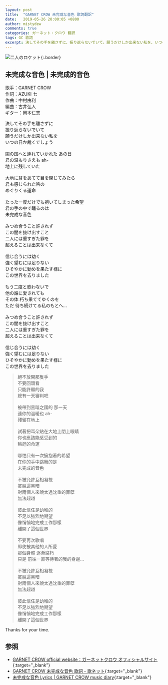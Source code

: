 ```yaml
---
layout: post
title:  "GARNET CROW 未完成な音色 歌詞翻訳"
date:   2019-05-26 20:00:05 +0800
author: mistydew
comments: true
categories: ガーネット・クロウ 翻訳
tags: GC 歌詞
excerpt: 決してその手を離さずに、振り返らないでいて。願うだけしか出来ない私を、いつの日か裁くでしょう。
---
```

![二人のロケット](https://raw.githubusercontent.com/mistydew/gc2/master/cover/single/SG03_二人のロケット.jpg){:.border}

## 未完成な音色 | 未完成的音色

歌手：GARNET CROW<br>
作詞：AZUKI 七<br>
作曲：中村由利<br>
編曲：古井弘人<br>
ギター：岡本仁志

<div class="lyric-original">
<p>
決してその手を離さずに<br>
振り返らないでいて<br>
願うだけしか出来ない私を<br>
いつの日か裁くでしょう<br>
<br>
闇の国へと連れていかれた あの日<br>
君の温もりさえも ah-<br>
地上に残していた<br>
<br>
大地に耳をあてて目を閉じてみたら<br>
君も感じられた筈の<br>
めぐりくる運命<br>
<br>
たった一度だけでも抱いてしまった希望<br>
君の手の中で踊るのは<br>
未完成な音色<br>
<br>
みつめ合うこと許されず<br>
この闇を抜け出すこと<br>
二人には重すぎた罪を<br>
超えることは出来なくて<br>
<br>
信じ合うには幼く<br>
強く望むには足りない<br>
ひそやかに勤めを果たす様に<br>
この世界を去りました<br>
<br>
もう二度と歌わないで<br>
他の誰に愛されても<br>
その体 朽ち果ててゆくのを<br>
ただ 待ち続けてる私のもとへ…<br>
<br>
みつめ合うこと許されず<br>
この闇を抜け出すこと<br>
二人には重すぎた罪を<br>
超えることは出来なくて<br>
<br>
信じ合うには幼く<br>
強く望むには足りない<br>
ひそやかに勤めを果たす様に<br>
この世界を去りました
</p>
</div>

<div class="lyric-translation">
<blockquote>
絕不放開那隻手<br>
不要回頭看<br>
只能許願的我<br>
總有一天審判吧<br>
<br>
被帶到黑暗之國的 那一天<br>
連你的溫暖也 ah-<br>
殘留在地上<br>
<br>
試著把耳朵貼在大地上閉上眼睛<br>
你也應該能感受到的<br>
輪迴的命運<br>
<br>
哪怕只有一次擁抱著的希望<br>
在你的手中跳舞的是<br>
未完成的音色<br>
<br>
不被允許互相凝視<br>
擺脫這黑暗<br>
對兩個人來說太過沈重的罪孽<br>
無法超越<br>
<br>
彼此信任是幼稚的<br>
不足以強烈地期望<br>
像悄悄地完成工作那樣<br>
離開了這個世界<br>
<br>
不要再次歌唱<br>
即使被其他的人所愛<br>
那個身體 逐漸腐朽<br>
只是 前往一直等待著的我的身邊...<br>
<br>
不被允許互相凝視<br>
擺脫這黑暗<br>
對兩個人來說太過沈重的罪孽<br>
無法超越<br>
<br>
彼此信任是幼稚的<br>
不足以強烈地期望<br>
像悄悄地完成工作那樣<br>
離開了這個世界
</blockquote>
</div>

Thanks for your time.

## 参照

* [GARNET CROW official website：ガーネットクロウ オフィシャルサイト](http://www.garnetcrow.com){:target="_blank"}
* [GARNET CROW 未完成な音色 歌詞 - 歌ネット](https://www.uta-net.com/song/20146){:target="_blank"}
* [未完成な音色 Lyrics \| GARNET CROW music diary](https://mistydew.github.io/gc/lyrics/original/未完成な音色.html){:target="_blank"}
